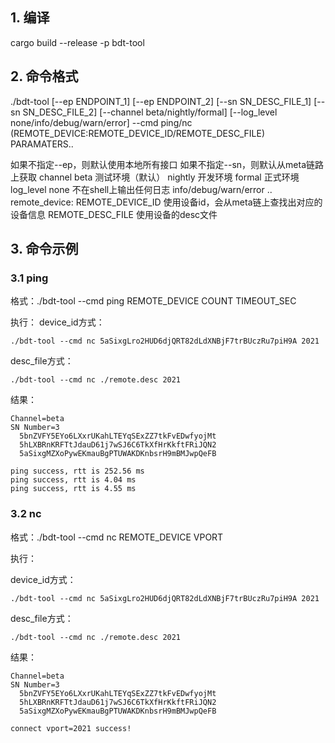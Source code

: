 ## 1. 编译
cargo build --release -p bdt-tool

## 2. 命令格式
./bdt-tool [--ep ENDPOINT_1] [--ep ENDPOINT_2] [--sn SN_DESC_FILE_1] [--sn SN_DESC_FILE_2] [--channel beta/nightly/formal] [--log_level none/info/debug/warn/error] --cmd ping/nc (REMOTE_DEVICE:REMOTE_DEVICE_ID/REMOTE_DESC_FILE) PARAMATERS..

如果不指定--ep，则默认使用本地所有接口
如果不指定--sn，则默认从meta链路上获取
channel
    beta    测试环境（默认）
    nightly 开发环境
    formal  正式环境
log_level
    none    不在shell上输出任何日志
    info/debug/warn/error ..
remote_device:
    REMOTE_DEVICE_ID 使用设备id，会从meta链上查找出对应的设备信息
    REMOTE_DESC_FILE 使用设备的desc文件

## 3. 命令示例

### 3.1 ping
格式：./bdt-tool --cmd ping REMOTE_DEVICE COUNT TIMEOUT_SEC

执行：
device_id方式：
```
./bdt-tool --cmd nc 5aSixgLro2HUD6djQRT82dLdXNBjF7trBUczRu7piH9A 2021
```
desc_file方式：
```
./bdt-tool --cmd nc ./remote.desc 2021
```
结果：
```
Channel=beta
SN Number=3
  5bnZVFY5EYo6LXxrUKahLTEYqSExZZ7tkFvEDwfyojMt
  5hLXBRnKRFTtJdauD61j7wSJ6C6TkXfHrKkftFRiJQN2
  5aSixgMZXoPywEKmauBgPTUWAKDKnbsrH9mBMJwpQeFB

ping success, rtt is 252.56 ms
ping success, rtt is 4.04 ms
ping success, rtt is 4.55 ms
```

### 3.2 nc
格式：./bdt-tool --cmd nc REMOTE_DEVICE VPORT

执行：

device_id方式：
```
./bdt-tool --cmd nc 5aSixgLro2HUD6djQRT82dLdXNBjF7trBUczRu7piH9A 2021
```
desc_file方式：
```
./bdt-tool --cmd nc ./remote.desc 2021
```
结果：
```
Channel=beta
SN Number=3
  5bnZVFY5EYo6LXxrUKahLTEYqSExZZ7tkFvEDwfyojMt
  5hLXBRnKRFTtJdauD61j7wSJ6C6TkXfHrKkftFRiJQN2
  5aSixgMZXoPywEKmauBgPTUWAKDKnbsrH9mBMJwpQeFB

connect vport=2021 success!
```